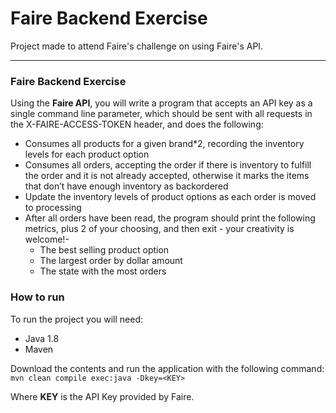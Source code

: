 # **Faire Backend Exercise**

Project made to attend Faire's challenge on using Faire's API.
___
### Faire Backend Exercise
 Using the **Faire API**, you will write a program that accepts an API key as a single command line parameter, which should be sent with all requests in the X-FAIRE-ACCESS-TOKEN header, and does the following:
- Consumes all products for a given brand*2, recording the inventory levels for each product option
- Consumes all orders, accepting the order if there is inventory to fulfill the order and it is not already accepted, otherwise it marks the items that don’t have enough inventory as backordered
- Update the inventory levels of product options as each order is moved to processing
- After all orders have been read, the program should print the following metrics, plus 2 of your choosing, and then exit - your creativity is welcome!-
	-   The best selling product option
	-   The largest order by dollar amount
	-   The state with the most orders

### How to run
To run the project you will need:
- Java 1.8
- Maven

Download the contents and run the application with the following command:
`mvn clean compile exec:java -Dkey=<KEY>`

Where **KEY** is the API Key provided by Faire.
